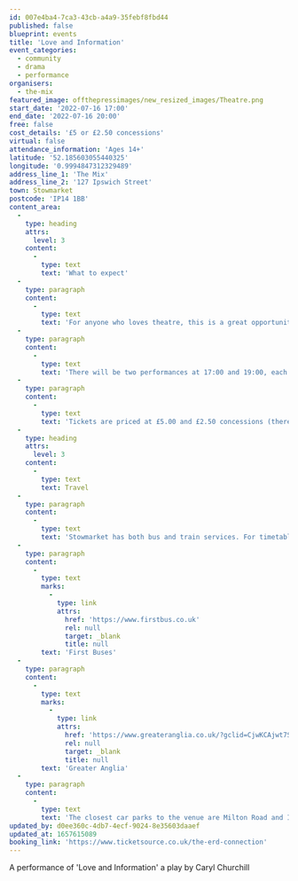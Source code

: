 ```yaml
---
id: 007e4ba4-7ca3-43cb-a4a9-35febf8fbd44
published: false
blueprint: events
title: 'Love and Information'
event_categories:
  - community
  - drama
  - performance
organisers:
  - the-mix
featured_image: offthepressimages/new_resized_images/Theatre.png
start_date: '2022-07-16 17:00'
end_date: '2022-07-16 20:00'
free: false
cost_details: '£5 or £2.50 concessions'
virtual: false
attendance_information: 'Ages 14+'
latitude: '52.185603055440325'
longitude: '0.9994847312329489'
address_line_1: 'The Mix'
address_line_2: '127 Ipswich Street'
town: Stowmarket
postcode: 'IP14 1BB'
content_area:
  -
    type: heading
    attrs:
      level: 3
    content:
      -
        type: text
        text: 'What to expect'
  -
    type: paragraph
    content:
      -
        type: text
        text: 'For anyone who loves theatre, this is a great opportunity to support an incredible group of young people engaging with the arts, by attending their performance of ‘Love and Information,’ a play by Caryl Churchill.'
  -
    type: paragraph
    content:
      -
        type: text
        text: 'There will be two performances at 17:00 and 19:00, each lasting approximately 50 minutes.'
  -
    type: paragraph
    content:
      -
        type: text
        text: 'Tickets are priced at £5.00 and £2.50 concessions (there is a small booking fee) and include refreshments before the show.'
  -
    type: heading
    attrs:
      level: 3
    content:
      -
        type: text
        text: Travel
  -
    type: paragraph
    content:
      -
        type: text
        text: 'Stowmarket has both bus and train services. For timetables, click on the below:'
  -
    type: paragraph
    content:
      -
        type: text
        marks:
          -
            type: link
            attrs:
              href: 'https://www.firstbus.co.uk'
              rel: null
              target: _blank
              title: null
        text: 'First Buses'
  -
    type: paragraph
    content:
      -
        type: text
        marks:
          -
            type: link
            attrs:
              href: 'https://www.greateranglia.co.uk/?gclid=CjwKCAjwt7SWBhAnEiwAx8ZLasZNLgtYfjKG4mG6LHrmHtZ3A8AuaUyij8YDfpQB2IuVfpfvZ1iwvhoCn90QAvD_BwE'
              rel: null
              target: _blank
              title: null
        text: 'Greater Anglia'
  -
    type: paragraph
    content:
      -
        type: text
        text: 'The closest car parks to the venue are Milton Road and Ipswich Street car parks.'
updated_by: d0ee360c-4db7-4ecf-9024-8e35603daaef
updated_at: 1657615089
booking_link: 'https://www.ticketsource.co.uk/the-erd-connection'
---
```

A performance of 'Love and Information' a play by Caryl Churchill